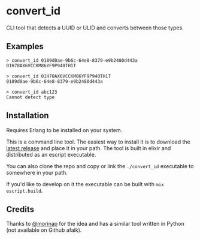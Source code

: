 # convert_id

CLI tool that detects a UUID or ULID and converts between those types.

## Examples

    > convert_id 0189d0ae-9b6c-64e8-8379-e9b2480d443a
    01H78AX6VCCKM86YF9P940TH1T

    > convert_id 01H78AX6VCCKM86YF9P940TH1T
    0189d0ae-9b6c-64e8-8379-e9b2480d443a

    > convert_id abc123
    Cannot detect type

## Installation

Requires Erlang to be installed on your system.

This is a command line tool. The easiest way to install it is to download the [latest release](https://github.com/baldwindavid/convert_id/releases/latest) and place it in your path. The tool is built in elixir and distributed as an escript executable.

You can also clone the repo and copy or link the `./convert_id` executable to somewhere in your path. 

If you'd like to develop on it the executable can be built with `mix escript.build`.

## Credits

Thanks to [@morinap](https://github.com/morinap) for the idea and has a similar tool written in Python (not available on Github afaik).